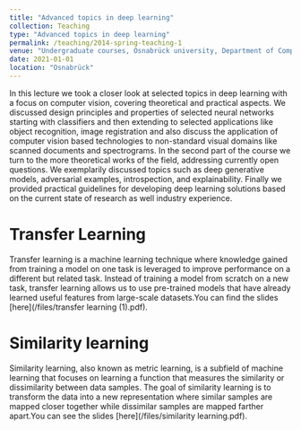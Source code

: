 ```yaml
---
title: "Advanced topics in deep learning"
collection: Teaching
type: "Advanced topics in deep learning"
permalink: /teaching/2014-spring-teaching-1
venue: "Undergraduate courses, Osnabrück university, Department of Computer vision"
date: 2021-01-01
location: "Osnabrück"
---
```

In this lecture we took a closer look at selected topics in deep learning with a focus on computer vision, covering theoretical and practical aspects. We discussed design principles and properties of selected neural networks starting with classifiers and then extending to selected applications like object recognition, image registration and also discuss the application of computer vision based technologies to non-standard visual domains like scanned documents and spectrograms. In the second part of the course we turn to the more theoretical works of the field, addressing currently open questions. We exemplarily discussed topics such as deep generative models, adversarial examples, introspection, and explainability. Finally we provided practical guidelines for developing deep learning solutions based on the current state of research as well industry experience.


Transfer Learning
======
Transfer learning is a machine learning technique where knowledge gained from training a model on one task is leveraged to improve performance on a different but related task. Instead of training a model from scratch on a new task, transfer learning allows us to use pre-trained models that have already learned useful features from large-scale datasets.You can find the slides [here](/files/transfer learning (1).pdf).

Similarity learning
======
Similarity learning, also known as metric learning, is a subfield of machine learning that focuses on learning a function that measures the similarity or dissimilarity between data samples. The goal of similarity learning is to transform the data into a new representation where similar samples are mapped closer together while dissimilar samples are mapped farther apart.You can see the slides [here](/files/similarity learning.pdf).

